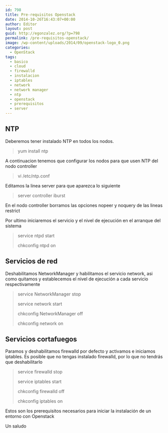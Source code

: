 ```yaml
---
id: 798
title: Pre-requisitos Openstack
date: 2014-10-26T16:43:07+00:00
author: Editor
layout: post
guid: http://egonzalez.org/?p=798
permalink: /pre-requisitos-openstack/
image: /wp-content/uploads/2014/09/openstack-logo_0.png
categories:
  - OpenStack
tags:
  - basico
  - cloud
  - firewalld
  - instalacion
  - iptables
  - network
  - network manager
  - ntp
  - openstack
  - prerequisitos
  - server
---
```

<h2>NTP</h2>
Deberemos tener instalado NTP en todos los nodos.
<blockquote>yum install ntp</blockquote>
<!--more-->

A continuacion tenemos que configurar los nodos para que usen NTP del nodo controller
<blockquote>vi /etc/ntp.conf</blockquote>
Editamos la linea server para que aparezca lo siguiente
<blockquote>server controller iburst</blockquote>
En el nodo controller borramos las opciones nopeer y noquery de las lineas restrict

Por ultimo iniciaremos el servicio y el nivel de ejecución en el arranque del sistema
<blockquote>service ntpd start

chkconfig ntpd on</blockquote>
<h2>Servicios de red</h2>
Deshabilitamos NetworkManager y habilitamos el servicio network, asi como quitamos y establecemos el nivel de ejecución a cada servicio respectivamente
<blockquote>service NetworkManager stop

service network start

chkconfig NetworkManager off

chkconfig network on</blockquote>
<h2>Servicios cortafuegos</h2>
Paramos y deshabilitamos firewalld por defecto y activamos e iniciamos iptables. Es posible que no tengas instalado firewalld, por lo que no tendrás que deshabilitarlo
<blockquote>service firewalld stop

service iptables start

chkconfig firewalld off

chkconfig iptables on</blockquote>
Estos son los prerequisitos necesarios para iniciar la instalación de un entorno con Openstack

Un saludo